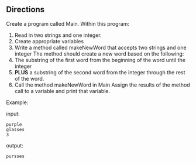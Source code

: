 ## Directions

Create a program called Main. Within this program:

1. Read in two strings and one integer.
2. Create appropriate variables
3. Write a method called makeNewWord that accepts two strings and one integer The method should create a new word based on the following:
4. The substring of the first word from the beginning of the word until the integer
5. **PLUS** a substring of the second word from the integer through the rest of the word.
6. Call the method makeNewWord in Main
Assign the results of the method call to a variable and print that variable.

Example:

input:

	purple
	glasses
	3
output:

	pursses